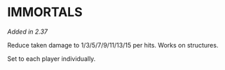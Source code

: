 # IMMORTALS

*Added in 2.37*

Reduce taken damage to 1/3/5/7/9/11/13/15 per hits. Works on structures.

Set to each player individually.
